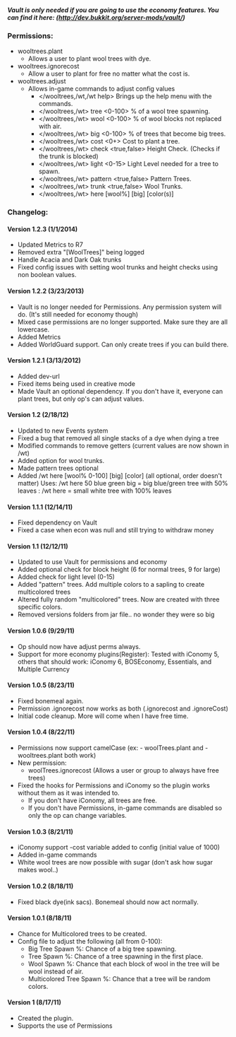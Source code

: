##### Vault is only needed if you are going to use the economy features.  You can find it here: (http://dev.bukkit.org/server-mods/vault/)

### Permissions:
* wooltrees.plant
    - Allows a user to plant wool trees with dye.
* wooltrees.ignorecost
    - Allow a user to plant for free no matter what the cost is.
* wooltrees.adjust
    - Allows in-game commands to adjust config values
        * </wooltrees,/wt,/wt help>           Brings up the help menu with the commands.
        * </wooltrees,/wt> tree  <0-100>      % of a wool tree spawning.
        * </wooltrees,/wt> wool  <0-100>      % of wool blocks not replaced with air.
        * </wooltrees,/wt> big   <0-100>      % of trees that become big trees.
        * </wooltrees,/wt> cost  <0+>         Cost to plant a tree.
        * </wooltrees,/wt> check <true,false> Height Check. (Checks if the trunk is blocked)
        * </wooltrees,/wt> light <0-15>       Light Level needed for a tree to spawn.
        * </wooltrees,/wt> pattern <true,false> Pattern Trees.
        * </wooltrees,/wt> trunk <true,false> Wool Trunks.
        * </wooltrees,/wt> here [wool%] [big] [color(s)]

### Changelog:


#### Version 1.2.3 (1/1/2014)
* Updated Metrics to R7
* Removed extra "[WoolTrees]" being logged
* Handle Acacia and Dark Oak trunks
* Fixed config issues with setting wool trunks and height checks using non boolean values.

#### Version 1.2.2 (3/23/2013)
* Vault is no longer needed for Permissions. Any permission system will do. (It's still needed for economy though)
* Mixed case permissions are no longer supported. Make sure they are all lowercase.
* Added Metrics
* Added WorldGuard support. Can only create trees if you can build there.

#### Version 1.2.1 (3/13/2012)
* Added dev-url
* Fixed items being used in creative mode
* Made Vault an optional dependency.  If you don't have it, everyone can plant trees, but only op's can adjust values.

#### Version 1.2 (2/18/12)
* Updated to new Events system
* Fixed a bug that removed all single stacks of a dye when dying a tree
* Modified commands to remove getters (current values are now shown in /wt)
* Added option for wool trunks.
* Made pattern trees optional
* Added /wt here [wool% 0-100] [big] [color]  (all optional, order doesn't matter)
  Uses: /wt here 50 blue green big = big blue/green tree with 50% leaves
      : /wt here = small white tree with 100% leaves
    
#### Version 1.1.1 (12/14/11)
* Fixed dependency on Vault
* Fixed a case when econ was null and still trying to withdraw money

#### Version 1.1 (12/12/11)
* Updated to use Vault for permissions and economy
* Added optional check for block height (6 for normal trees, 9 for large)
* Added check for light level (0-15)
* Added "pattern" trees. Add multiple colors to a sapling to create multicolored trees
* Altered fully random "multicolored" trees.  Now are created with three specific colors.
* Removed versions folders from jar file.. no wonder they were so big

#### Version 1.0.6 (9/29/11)
* Op should now have adjust perms always.
* Support for more economy plugins(Register): Tested with iConomy 5, others that should work: iConomy 6, BOSEconomy, Essentials, and Multiple Currency

#### Version 1.0.5 (8/23/11)
* Fixed bonemeal again.
* Permission .ignorecost now works as both (.ignorecost and .ignoreCost)
* Initial code cleanup.  More will come when I have free time.

#### Version 1.0.4 (8/22/11)
* Permissions now support camelCase (ex: - woolTrees.plant and - wooltrees.plant both work)
* New permission:
    - woolTrees.ignorecost (Allows a user or group to always have free trees)
* Fixed the hooks for Permissions and iConomy so the plugin works without them as it was intended to.
    - If you don't have iConomy, all trees are free.
    - If you don't have Permissions, in-game commands are disabled so only the op can change variables.
    
#### Version 1.0.3 (8/21/11)
* iConomy support
    -cost variable added to config (initial value of 1000)
* Added in-game commands
* White wool trees are now possible with sugar (don't ask how sugar makes wool..)

#### Version 1.0.2 (8/18/11)
* Fixed black dye(ink sacs). Bonemeal should now act normally.

#### Version 1.0.1 (8/18/11)
* Chance for Multicolored trees to be created.
* Config file to adjust the following (all from 0-100):
    - Big Tree Spawn %: Chance of a big tree spawning.
    - Tree Spawn %: Chance of a tree spawning in the first place.
    - Wool Spawn %: Chance that each block of wool in the tree will be wool instead of air.
    - Multicolored Tree Spawn %: Chance that a tree will be random colors.

#### Version 1 (8/17/11)
* Created the plugin.
* Supports the use of Permissions
